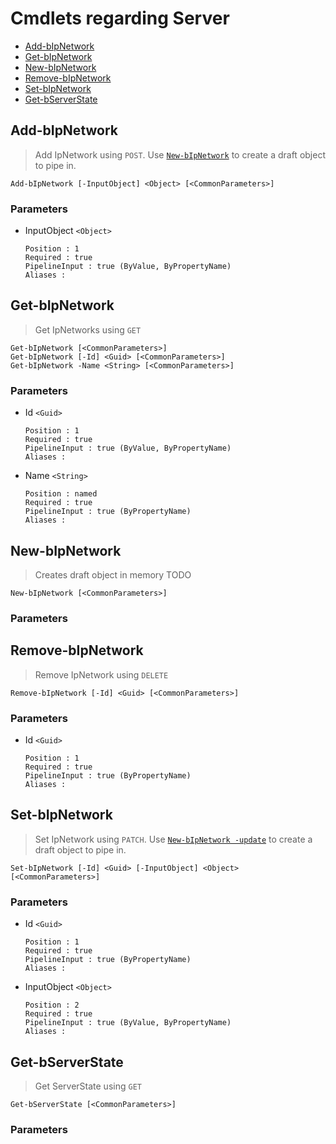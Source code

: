 # Cmdlets regarding Server
* [Add-bIpNetwork](Server.md#Add-bIpNetwork)
* [Get-bIpNetwork](Server.md#Get-bIpNetwork)
* [New-bIpNetwork](Server.md#New-bIpNetwork)
* [Remove-bIpNetwork](Server.md#Remove-bIpNetwork)
* [Set-bIpNetwork](Server.md#Set-bIpNetwork)
* [Get-bServerState](Server.md#Get-bServerState)


## Add-bIpNetwork
> Add IpNetwork using `POST`. Use [`New-bIpNetwork`](#New-bIpNetwork) to create a draft object to pipe in. 
```
Add-bIpNetwork [-InputObject] <Object> [<CommonParameters>]
```
### Parameters
* InputObject `<Object>`
  ```
  Position : 1
  Required : true
  PipelineInput : true (ByValue, ByPropertyName)
  Aliases : 
  ```
## Get-bIpNetwork
> Get IpNetworks using `GET` 
```
Get-bIpNetwork [<CommonParameters>]
Get-bIpNetwork [-Id] <Guid> [<CommonParameters>]
Get-bIpNetwork -Name <String> [<CommonParameters>]
```
### Parameters
* Id `<Guid>`
  ```
  Position : 1
  Required : true
  PipelineInput : true (ByValue, ByPropertyName)
  Aliases : 
  ```
* Name `<String>`
  ```
  Position : named
  Required : true
  PipelineInput : true (ByPropertyName)
  Aliases : 
  ```
## New-bIpNetwork
> Creates draft object in memory TODO 
```
New-bIpNetwork [<CommonParameters>]
```
### Parameters
## Remove-bIpNetwork
> Remove IpNetwork using `DELETE` 
```
Remove-bIpNetwork [-Id] <Guid> [<CommonParameters>]
```
### Parameters
* Id `<Guid>`
  ```
  Position : 1
  Required : true
  PipelineInput : true (ByPropertyName)
  Aliases : 
  ```
## Set-bIpNetwork
> Set IpNetwork using `PATCH`. Use [`New-bIpNetwork -update`](#New-bIpNetwork) to create a draft object to pipe in. 
```
Set-bIpNetwork [-Id] <Guid> [-InputObject] <Object> [<CommonParameters>]
```
### Parameters
* Id `<Guid>`
  ```
  Position : 1
  Required : true
  PipelineInput : true (ByPropertyName)
  Aliases : 
  ```
* InputObject `<Object>`
  ```
  Position : 2
  Required : true
  PipelineInput : true (ByValue, ByPropertyName)
  Aliases : 
  ```
## Get-bServerState
> Get ServerState using `GET` 
```
Get-bServerState [<CommonParameters>]
```
### Parameters

